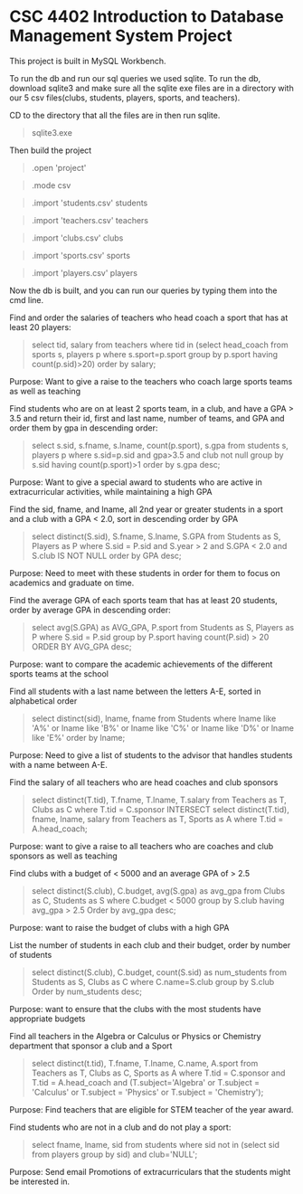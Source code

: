 # CSC 4402 Introduction to Database Management System Project
This project is built in MySQL Workbench.

To run the db and run our sql queries we used sqlite. To run the db, download sqlite3 and make sure all the sqlite exe files are in a directory with our 5 csv files(clubs, students, players, sports, and teachers).

CD to the directory that all the files are in then run sqlite.

  >sqlite3.exe

Then build the project

  >.open 'project'
 
  >.mode csv
  
  >.import 'students.csv' students
  
  >.import 'teachers.csv' teachers
  
  >.import 'clubs.csv' clubs
 
  >.import 'sports.csv' sports
  
  >.import 'players.csv' players

Now the db is built, and you can run our queries by typing them into the cmd line.


Find and order the salaries of teachers who head coach a sport that has at least 20 players:

>select tid, salary from teachers where tid in (select head_coach from sports s, players p where s.sport=p.sport group by p.sport having count(p.sid)>20) order by salary;

Purpose: Want to give a raise to the teachers who coach large sports teams as well as teaching



Find students who are on at least 2 sports team, in a club, and have a GPA > 3.5 and return their id, first and last name, number of teams, and GPA and order them by gpa in descending order:

>select s.sid, s.fname, s.lname, count(p.sport), s.gpa from students s, players p where s.sid=p.sid and gpa>3.5 and club not null group by s.sid having count(p.sport)>1 order by s.gpa desc;

Purpose: Want to give a special award to students who are active in extracurricular activities, while maintaining a high GPA




Find the sid, fname, and lname, all 2nd year or greater students in a sport and a club with a GPA < 2.0, sort in descending order by GPA

>select distinct(S.sid), S.fname, S.lname, S.GPA from Students as S, Players as P where S.sid = P.sid and S.year > 2 and S.GPA < 2.0 and S.club IS NOT NULL order by GPA desc;

Purpose: Need to meet with these students in order for them to focus on academics and graduate on time.


Find the average GPA of each sports team that has at least 20 students, order by average GPA in descending order: 

>select avg(S.GPA) as AVG_GPA, P.sport from Students as S, Players as P where S.sid = P.sid group by P.sport having count(P.sid) > 20 ORDER BY AVG_GPA desc;

Purpose: want to compare the academic achievements of the different sports teams at the school



Find all students with a last name between the letters A-E, sorted in alphabetical order

>select distinct(sid), lname, fname from Students where lname like 'A%' or lname like 'B%' or lname like 'C%' or lname like 'D%' or lname like 'E%' order by lname;

Purpose: Need to give a list of students to the advisor that handles students with a name between A-E.



Find the salary of all teachers who are head coaches and club sponsors

>select distinct(T.tid), T.fname, T.lname, T.salary from Teachers as T, Clubs as C where T.tid = C.sponsor INTERSECT select distinct(T.tid), fname, lname, salary from Teachers as T, Sports as A where T.tid = A.head_coach;

Purpose: want to give a raise to all teachers who are coaches and club sponsors as well as teaching



Find clubs with a budget of < 5000 and an average GPA of > 2.5

>select distinct(S.club), C.budget, avg(S.gpa) as avg_gpa from Clubs as C, Students as S where C.budget < 5000 group by S.club having avg_gpa > 2.5 Order by avg_gpa desc;

Purpose: want to raise the budget of clubs with a high GPA






List the number of students in each club and their budget, order by number of students

>select distinct(S.club), C.budget, count(S.sid) as num_students from Students as S, Clubs as C where C.name=S.club group by S.club Order by num_students desc;

Purpose: want to ensure that the clubs with the most students have appropriate budgets



Find all teachers in the Algebra or Calculus or Physics or Chemistry department that sponsor a club and a Sport

>select distinct(t.tid), T.fname, T.lname, C.name, A.sport from Teachers as T, Clubs as C, Sports as A where T.tid = C.sponsor and T.tid = A.head_coach and (T.subject='Algebra' or T.subject = 'Calculus' or T.subject = 'Physics' or T.subject = 'Chemistry');

Purpose: Find teachers that are eligible for STEM teacher of the year award.



Find students who are not in a club and do not play a sport:

>select fname, lname, sid from students where sid not in (select sid from players group by sid) and club='NULL';

Purpose: Send email Promotions of extracurriculars that the students might be interested in.



